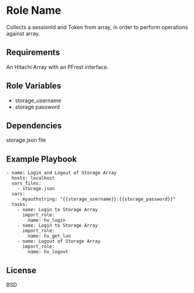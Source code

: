 Role Name
=========

Collects a sessionId and Token from array, in order to perform operations against array. 

Requirements
------------

An Hitachi Array with an PFrest interface.

Role Variables
--------------
* storage_username
* storage password


Dependencies
------------

storage.json file

Example Playbook
----------------

    - name: Login and Logout of Storage Array
      hosts: localhost
      vars_files:
        - storage.json
      vars:
        - myauthstring: "{{storage_username}}:{{storage_password}}"
      tasks:
        - name: Login to Storage Array
          import_role:
            name: hv_login
        - name: Login to Storage Array
          import_role:
            name: hv_get_lun
        - name: Logout of Storage Array
          import_role:
            name: hv_logout


License
-------

BSD
